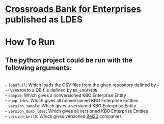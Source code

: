 # [Crossroads Bank for Enterprises](https://economie.fgov.be/en/themes/enterprises/crossroads-bank-enterprises/services-everyone/public-data-available-reuse/cbe-open-data) published as LDES
# How To Run

##  The python project could be run with the following arguments:
\
    - ```loadfull```: Which loads the CSV files from the given repository defined by ---    ```VERSION``` to a DB file defined by ``DB_LOCATION``\
    - ```sample```: Which gives a nonversioned KBO Enterprise Entity\
    - ```dump_ldes```: Which gives all nonversioned KBO Enterprise Entities \
    - ```version_sample```: Which gives a versioned KBO Enterprise Entity\
    - ```version_dump_ldes```: Which gives all versioned KBO Enterprise Entities\
    - ```version_bel20```: Which gives versioned [Bel20](https://tradingeconomics.com/belgium/stock-market) companies
